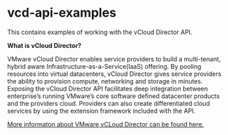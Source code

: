 # vcd-api-examples
This contains examples of working with the vCloud Director API.

<b>What is vCloud Director?</b>

VMware vCloud Director enables service providers to build a multi-tenant, hybrid aware Infrastructure-as-a-Service(IaaS) offering. By pooling resources into virtual datacenters, vCloud Director gives service providers the ability to provision compute, networking and storage in minutes. Exposing the vCloud Director API facilitates deep integration between enterprise’s running VMware’s core software defined datacenter products and the providers cloud.   Providers can also create differentiated cloud services by using the extension framework included with the API.

<a href="https://www.vmware.com/support/pubs/vcd_sp_pubs.html">More informaton about VMware vCLoud Director can be found here.</a>
